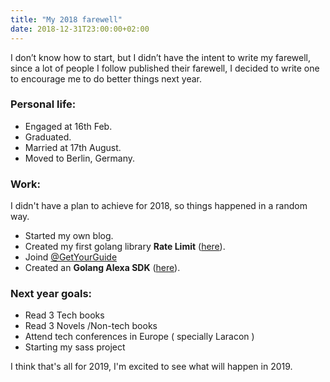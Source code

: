 ```yaml
---
title: "My 2018 farewell"
date: 2018-12-31T23:00:00+02:00
---
```


I don’t know how to start, but I didn’t have the intent to write my farewell, since a lot of people I follow published their farewell, I decided to write one to encourage me to do better things next year.

### Personal life:
- Engaged at 16th Feb.
- Graduated.
- Married at 17th August.
- Moved to Berlin, Germany.

### Work:
I didn't have a plan to achieve for 2018, so things happened  in a random way.

- Started my own blog.
- Created my first golang library **Rate Limit** ([here](https://github.com/ahmedash95/ratelimit)).
- Joind [@GetYourGuide](https://twitter.com/getyourguide)
- Created an **Golang Alexa SDK** ([here](https://github.com/ahmedash95/go-alexa-sdk)).

### Next year goals:

- Read 3 Tech books
- Read 3 Novels /Non-tech books
- Attend tech conferences in Europe ( specially Laracon )
- Starting my sass project

I think that's all for 2019, I'm excited to see what will happen in 2019.